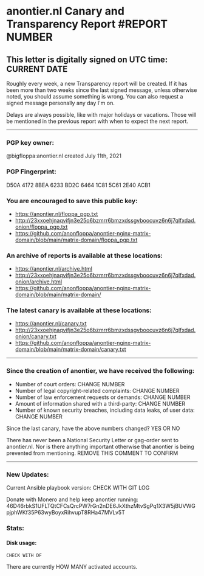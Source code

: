 
# anontier.nl Canary and Transparency Report #REPORT NUMBER

## This letter is digitally signed on UTC time: CURRENT DATE

Roughly every week, a new Transparency report will be created. If it has been more than two weeks since the last signed message, unless otherwise noted, you should assume something is wrong. You can also request a signed message personally any day I'm on.

Delays are always possible, like with major holidays or vacations. Those will be mentioned in the previous report with when to expect the next report.

----

### PGP key owner:

@bigfloppa:anontier.nl created July 11th, 2021

### PGP Fingerprint:

D50A 4172 8BEA 6233 BD2C  6464 1C81 5C61 2E40 ACB1

### You are encouraged to save this public key:

* https://anontier.nl/floppa_pgp.txt
* http://23xxoehjnaqvifjn3e25o6bzmrr6bmzxdssgvboocuvz6n6j7qlfxdad.onion/floppa_pgp.txt
* https://github.com/anonfloppa/anontier-nginx-matrix-domain/blob/main/matrix-domain/floppa_pgp.txt


### An archive of reports is available at these locations:

* https://anontier.nl/archive.html
* http://23xxoehjnaqvifjn3e25o6bzmrr6bmzxdssgvboocuvz6n6j7qlfxdad.onion/archive.html
* https://github.com/anonfloppa/anontier-nginx-matrix-domain/blob/main/matrix-domain/

### The latest canary is available at these locations:

* https://anontier.nl/canary.txt
* http://23xxoehjnaqvifjn3e25o6bzmrr6bmzxdssgvboocuvz6n6j7qlfxdad.onion/canary.txt
* https://github.com/anonfloppa/anontier-nginx-matrix-domain/blob/main/matrix-domain/canary.txt

----

### Since the creation of anontier, we have received the following:

* Number of court orders: CHANGE NUMBER
* Number of legal copyright-related complaints: CHANGE NUMBER
* Number of law enforcement requests or demands: CHANGE NUMBER
* Amount of information shared with a third-party: CHANGE NUMBER
* Number of known security breaches, including data leaks, of user data: CHANGE NUMBER

Since the last canary, have the above numbers changed? YES OR NO

There has never been a National Security Letter or gag-order sent to anontier.nl. Nor is there anything important otherwise that anontier is being prevented from mentioning. REMOVE THIS COMMENT TO CONFIRM

----

### New Updates:

Current Ansible playbook version: CHECK WITH GIT LOG

Donate with Monero and help keep anontier running: 46D46rbkS1UFLTQtCFCsQrcPW7rGn2nDE6JkXthzMtvSgPq1X3W5jBUVWGpjphWKf35P63wyBoyxRihvupT8RHa47MVLv5T

### Stats:

#### Disk usage:

```
CHECK WITH DF
```

There are currently HOW MANY activated accounts.
